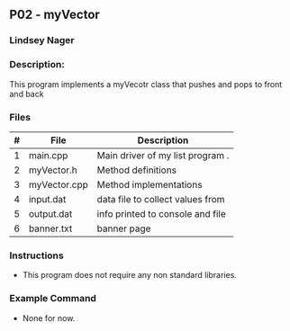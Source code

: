 ## P02 - myVector
### Lindsey Nager
### Description:

This program implements a myVecotr class that pushes and pops to front and back

### Files

|   #   | File         | Description                      |
| :---: | ------------ | -------------------------------- |
|   1   | main.cpp     | Main driver of my list program . |
|   2   | myVector.h   | Method definitions               |
|   3   | myVector.cpp | Method implementations           |
|   4   | input.dat    | data file to collect values from |
|   5   | output.dat    | info printed to console and file |
|   6   | banner.txt   | banner page                      |


### Instructions

- This program does not require any non standard libraries.

### Example Command

- None for now.
